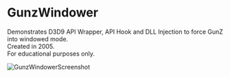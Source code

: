 # GunzWindower
Demonstrates D3D9 API Wrapper, API Hook and DLL Injection to force GunZ into windowed mode.   
Created in 2005.  
For educational purposes only.  

![GunzWindowerScreenshot](https://github.com/zak-farrington/GunzWindower/blob/main/GunzWindowerScreenshot.png)
